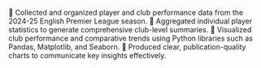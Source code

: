  Collected and organized player and club performance data from the 2024-25 English Premier League season. 
 Aggregated individual player statistics to generate comprehensive club-level summaries. 
 Visualized club performance and comparative trends using Python libraries such as Pandas, Matplotlib, and 
Seaborn. 
 Produced clear, publication-quality charts to communicate key insights effectively.
